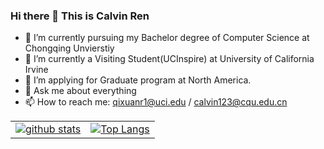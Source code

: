### Hi there 👋 This is Calvin Ren

- 🔭 I’m currently pursuing my Bachelor degree of Computer Science at Chongqing Unvierstiy
- 🌱 I’m currently a Visiting Student(UCInspire) at University of California Irvine
- 👯 I’m applying for Graduate program at North America.
- 💬 Ask me about everything
- 📫 How to reach me: qixuanr1@uci.edu / calvin123@cqu.edu.cn


<table>
 <tr>
   <td><a href="https://github.com/anuraghazra/github-readme-stats">
      <img align="center" alt="github stats" src="https://github-readme-stats.vercel.app/api?username=CalvinRen&show_icons=true&hide_border=true" />
    </a></td>
    <td><a href="https://github.com/anuraghazra/github-readme-stats">
      <img align="center" alt="Top Langs" src="https://github-readme-stats.vercel.app/api/top-langs/?username=CalvinRen&layout=compact&hide_border=true&hide=html,javascript,css,assembly&count_private=true" />
    </a></td>
  </tr>
</table>
